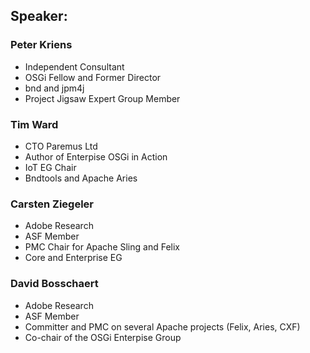 ## Speaker: 

### Peter Kriens

* Independent Consultant
* OSGi Fellow and Former Director
* bnd and jpm4j
* Project Jigsaw Expert Group Member

### Tim Ward

* CTO Paremus Ltd
* Author of Enterpise OSGi in Action
* IoT EG Chair
* Bndtools and Apache Aries

### Carsten Ziegeler

* Adobe Research
* ASF Member
* PMC Chair for Apache Sling and Felix
* Core and Enterprise EG

### David Bosschaert

* Adobe Research
* ASF Member
* Committer and PMC on several Apache projects (Felix, Aries, CXF)
* Co-chair of the OSGi Enterpise Group

